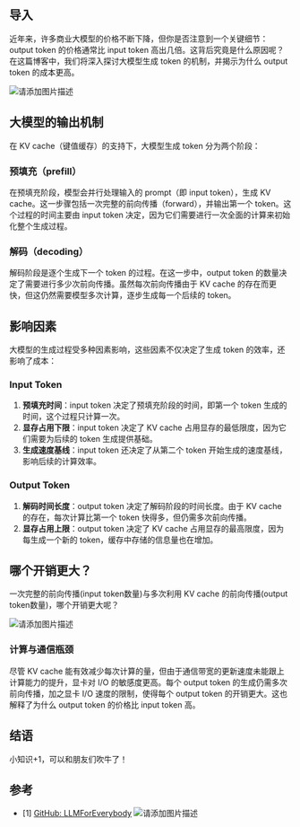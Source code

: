 ## 导入

近年来，许多商业大模型的价格不断下降，但你是否注意到一个关键细节：output token 的价格通常比 input token 高出几倍。这背后究竟是什么原因呢？在这篇博客中，我们将深入探讨大模型生成 token 的机制，并揭示为什么 output token 的成本更高。

![请添加图片描述](https://i-blog.csdnimg.cn/direct/36772da353dd4d12b04a177dd908d864.png)

## 大模型的输出机制
在 KV cache（键值缓存）的支持下，大模型生成 token 分为两个阶段：

### 预填充（prefill）
在预填充阶段，模型会并行处理输入的 prompt（即 input token），生成 KV cache。这一步骤包括一次完整的前向传播（forward），并输出第一个 token。这个过程的时间主要由 input token 决定，因为它们需要进行一次全面的计算来初始化整个生成过程。

### 解码（decoding）
解码阶段是逐个生成下一个 token 的过程。在这一步中，output token 的数量决定了需要进行多少次前向传播。虽然每次前向传播由于 KV cache 的存在而更快，但这仍然需要模型多次计算，逐步生成每一个后续的 token。

## 影响因素
大模型的生成过程受多种因素影响，这些因素不仅决定了生成 token 的效率，还影响了成本：

### Input Token
1. **预填充时间**：input token 决定了预填充阶段的时间，即第一个 token 生成的时间，这个过程只计算一次。
2. **显存占用下限**：input token 决定了 KV cache 占用显存的最低限度，因为它们需要为后续的 token 生成提供基础。
3. **生成速度基线**：input token 还决定了从第二个 token 开始生成的速度基线，影响后续的计算效率。

### Output Token
1. **解码时间长度**：output token 决定了解码阶段的时间长度。由于 KV cache 的存在，每次计算比第一个 token 快得多，但仍需多次前向传播。
2. **显存占用上限**：output token 决定了 KV cache 占用显存的最高限度，因为每生成一个新的 token，缓存中存储的信息量也在增加。

## 哪个开销更大？
一次完整的前向传播(input token数量)与多次利用 KV cache 的前向传播(output token数量)，哪个开销更大呢？

![请添加图片描述](https://i-blog.csdnimg.cn/direct/e76239e525c743d091994be740f631e5.png)

### 计算与通信瓶颈
尽管 KV cache 能有效减少每次计算的量，但由于通信带宽的更新速度未能跟上计算能力的提升，显卡对 I/O 的敏感度更高。每个 output token 的生成仍需多次前向传播，加之显卡 I/O 速度的限制，使得每个 output token 的开销更大。这也解释了为什么 output token 的价格比 input token 高。

## 结语
小知识+1，可以和朋友们吹牛了！
## 参考
- [1] [GitHub: LLMForEverybody](https://github.com/luhengshiwo/LLMForEverybody)
![请添加图片描述](https://i-blog.csdnimg.cn/direct/02e55ad5e30040b599b45c4cc6b811ad.png)
